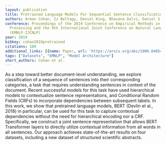 ```yaml
---
layout: publication
title: Pretrained Language Models For Sequential Sentence Classification
authors: Arman Cohan, Iz Beltagy, Daniel King, Bhavana Dalvi, Daniel S. Weld
conference: Proceedings of the 2019 Conference on Empirical Methods in Natural Language
  Processing and the 9th International Joint Conference on Natural Language Processing
  (EMNLP-IJCNLP)
year: 2019
bibkey: cohan2019pretrained
citations: 109
additional_links: [{name: Paper, url: 'https://arxiv.org/abs/1909.04054'}]
tags: ["Datasets", "EMNLP", "Model Architecture"]
short_authors: Cohan et al.
---
```

As a step toward better document-level understanding, we explore
classification of a sequence of sentences into their corresponding categories,
a task that requires understanding sentences in context of the document. Recent
successful models for this task have used hierarchical models to contextualize
sentence representations, and Conditional Random Fields (CRFs) to incorporate
dependencies between subsequent labels. In this work, we show that pretrained
language models, BERT (Devlin et al., 2018) in particular, can be used for this
task to capture contextual dependencies without the need for hierarchical
encoding nor a CRF. Specifically, we construct a joint sentence representation
that allows BERT Transformer layers to directly utilize contextual information
from all words in all sentences. Our approach achieves state-of-the-art results
on four datasets, including a new dataset of structured scientific abstracts.